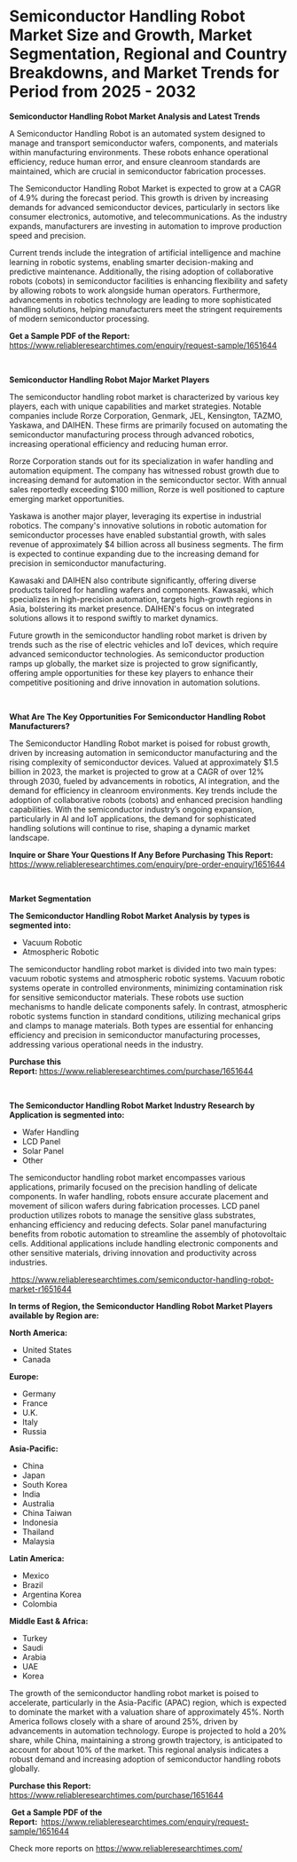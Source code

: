 <p><h1>Semiconductor Handling Robot Market Size and Growth, Market Segmentation, Regional and Country Breakdowns, and Market Trends for Period from 2025 -  2032</h1></p><p><strong>Semiconductor Handling Robot Market Analysis and Latest Trends</strong></p>
<p><p>A Semiconductor Handling Robot is an automated system designed to manage and transport semiconductor wafers, components, and materials within manufacturing environments. These robots enhance operational efficiency, reduce human error, and ensure cleanroom standards are maintained, which are crucial in semiconductor fabrication processes. </p><p>The Semiconductor Handling Robot Market is expected to grow at a CAGR of 4.9% during the forecast period. This growth is driven by increasing demands for advanced semiconductor devices, particularly in sectors like consumer electronics, automotive, and telecommunications. As the industry expands, manufacturers are investing in automation to improve production speed and precision. </p><p>Current trends include the integration of artificial intelligence and machine learning in robotic systems, enabling smarter decision-making and predictive maintenance. Additionally, the rising adoption of collaborative robots (cobots) in semiconductor facilities is enhancing flexibility and safety by allowing robots to work alongside human operators. Furthermore, advancements in robotics technology are leading to more sophisticated handling solutions, helping manufacturers meet the stringent requirements of modern semiconductor processing.</p></p>
<p><strong>Get a Sample PDF of the Report:&nbsp;</strong> <a href="https://www.reliableresearchtimes.com/enquiry/request-sample/1651644?utm_campaign=3520&utm_medium=2&utm_source=Github&utm_content=ia&utm_term=23032025&utm_id=semiconductor-handling-robot">https://www.reliableresearchtimes.com/enquiry/request-sample/1651644</a></p>
<p>&nbsp;</p>
<p><strong>Semiconductor Handling Robot Major Market Players</strong></p>
<p><p>The semiconductor handling robot market is characterized by various key players, each with unique capabilities and market strategies. Notable companies include Rorze Corporation, Genmark, JEL, Kensington, TAZMO, Yaskawa, and DAIHEN. These firms are primarily focused on automating the semiconductor manufacturing process through advanced robotics, increasing operational efficiency and reducing human error.</p><p>Rorze Corporation stands out for its specialization in wafer handling and automation equipment. The company has witnessed robust growth due to increasing demand for automation in the semiconductor sector. With annual sales reportedly exceeding $100 million, Rorze is well positioned to capture emerging market opportunities.</p><p>Yaskawa is another major player, leveraging its expertise in industrial robotics. The company's innovative solutions in robotic automation for semiconductor processes have enabled substantial growth, with sales revenue of approximately $4 billion across all business segments. The firm is expected to continue expanding due to the increasing demand for precision in semiconductor manufacturing.</p><p>Kawasaki and DAIHEN also contribute significantly, offering diverse products tailored for handling wafers and components. Kawasaki, which specializes in high-precision automation, targets high-growth regions in Asia, bolstering its market presence. DAIHEN's focus on integrated solutions allows it to respond swiftly to market dynamics. </p><p>Future growth in the semiconductor handling robot market is driven by trends such as the rise of electric vehicles and IoT devices, which require advanced semiconductor technologies. As semiconductor production ramps up globally, the market size is projected to grow significantly, offering ample opportunities for these key players to enhance their competitive positioning and drive innovation in automation solutions.</p></p>
<p>&nbsp;</p>
<p><strong>What Are The Key Opportunities For Semiconductor Handling Robot Manufacturers?</strong></p>
<p><p>The Semiconductor Handling Robot market is poised for robust growth, driven by increasing automation in semiconductor manufacturing and the rising complexity of semiconductor devices. Valued at approximately $1.5 billion in 2023, the market is projected to grow at a CAGR of over 12% through 2030, fueled by advancements in robotics, AI integration, and the demand for efficiency in cleanroom environments. Key trends include the adoption of collaborative robots (cobots) and enhanced precision handling capabilities. With the semiconductor industry’s ongoing expansion, particularly in AI and IoT applications, the demand for sophisticated handling solutions will continue to rise, shaping a dynamic market landscape.</p></p>
<p><strong>Inquire or Share Your Questions If Any Before Purchasing This Report:</strong> <a href="https://www.reliableresearchtimes.com/enquiry/pre-order-enquiry/1651644?utm_campaign=3520&utm_medium=2&utm_source=Github&utm_content=ia&utm_term=23032025&utm_id=semiconductor-handling-robot">https://www.reliableresearchtimes.com/enquiry/pre-order-enquiry/1651644</a></p>
<p>&nbsp;</p>
<p><strong>Market Segmentation</strong></p>
<p><strong>The Semiconductor Handling Robot Market Analysis by types is segmented into:</strong></p>
<p><ul><li>Vacuum Robotic</li><li>Atmospheric Robotic</li></ul></p>
<p><p>The semiconductor handling robot market is divided into two main types: vacuum robotic systems and atmospheric robotic systems. Vacuum robotic systems operate in controlled environments, minimizing contamination risk for sensitive semiconductor materials. These robots use suction mechanisms to handle delicate components safely. In contrast, atmospheric robotic systems function in standard conditions, utilizing mechanical grips and clamps to manage materials. Both types are essential for enhancing efficiency and precision in semiconductor manufacturing processes, addressing various operational needs in the industry.</p></p>
<p><strong>Purchase this Report:&nbsp;</strong><a href="https://www.reliableresearchtimes.com/purchase/1651644?utm_campaign=3520&utm_medium=2&utm_source=Github&utm_content=ia&utm_term=23032025&utm_id=semiconductor-handling-robot">https://www.reliableresearchtimes.com/purchase/1651644</a></p>
<p>&nbsp;</p>
<p><strong>The Semiconductor Handling Robot Market Industry Research by Application is segmented into:</strong></p>
<p><ul><li>Wafer Handling</li><li>LCD Panel</li><li>Solar Panel</li><li>Other</li></ul></p>
<p><p>The semiconductor handling robot market encompasses various applications, primarily focused on the precision handling of delicate components. In wafer handling, robots ensure accurate placement and movement of silicon wafers during fabrication processes. LCD panel production utilizes robots to manage the sensitive glass substrates, enhancing efficiency and reducing defects. Solar panel manufacturing benefits from robotic automation to streamline the assembly of photovoltaic cells. Additional applications include handling electronic components and other sensitive materials, driving innovation and productivity across industries.</p></p>
<p><a href="https://www.reliableresearchtimes.com/semiconductor-handling-robot-market-r1651644?utm_campaign=3520&utm_medium=2&utm_source=Github&utm_content=ia&utm_term=23032025&utm_id=semiconductor-handling-robot">&nbsp;https://www.reliableresearchtimes.com/semiconductor-handling-robot-market-r1651644</a></p>
<p><strong>In terms of Region, the Semiconductor Handling Robot Market Players available by Region are:</strong></p>
<p>
    <p> <strong> North America: </strong>
        <ul>
            <li>United States</li>
            <li>Canada</li>
        </ul>
        </p> 
    <p> <strong> Europe: </strong>
        <ul>
            <li>Germany</li>
            <li>France</li>
            <li>U.K.</li>
            <li>Italy</li>
            <li>Russia</li>
        </ul>
        </p> 
    <p> <strong> Asia-Pacific: </strong>
        <ul>
            <li>China</li>
            <li>Japan</li>
            <li>South Korea</li>
            <li>India</li>
            <li>Australia</li>
            <li>China Taiwan</li>
            <li>Indonesia</li>
            <li>Thailand</li>
            <li>Malaysia</li>
        </ul>
        </p> 
    <p> <strong> Latin America: </strong>
        <ul>
            <li>Mexico</li>
            <li>Brazil</li>
            <li>Argentina Korea</li>
            <li>Colombia</li>
        </ul>
        </p> 
    <p> <strong> Middle East & Africa: </strong>
        <ul>
            <li>Turkey</li>
            <li>Saudi</li>
            <li>Arabia</li>
            <li>UAE</li>
            <li>Korea</li>
        </ul>
    </p>
    </p>
<p><p>The growth of the semiconductor handling robot market is poised to accelerate, particularly in the Asia-Pacific (APAC) region, which is expected to dominate the market with a valuation share of approximately 45%. North America follows closely with a share of around 25%, driven by advancements in automation technology. Europe is projected to hold a 20% share, while China, maintaining a strong growth trajectory, is anticipated to account for about 10% of the market. This regional analysis indicates a robust demand and increasing adoption of semiconductor handling robots globally.</p></p>
<p><strong>Purchase this Report: </strong><a href="https://www.reliableresearchtimes.com/purchase/1651644?utm_campaign=3520&utm_medium=2&utm_source=Github&utm_content=ia&utm_term=23032025&utm_id=semiconductor-handling-robot">https://www.reliableresearchtimes.com/purchase/1651644</a></p>
<p>&nbsp;<strong>Get a Sample PDF of the Report:&nbsp;&nbsp;</strong><a href="https://www.reliableresearchtimes.com/enquiry/request-sample/1651644?utm_campaign=3520&utm_medium=2&utm_source=Github&utm_content=ia&utm_term=23032025&utm_id=semiconductor-handling-robot">https://www.reliableresearchtimes.com/enquiry/request-sample/1651644</a></p>
<p><strong></strong></p>
<p>Check more reports on <a href="https://www.reliableresearchtimes.com/?utm_campaign=3520&utm_medium=2&utm_source=Github&utm_content=ia&utm_term=23032025&utm_id=semiconductor-handling-robot">https://www.reliableresearchtimes.com/</a></p>